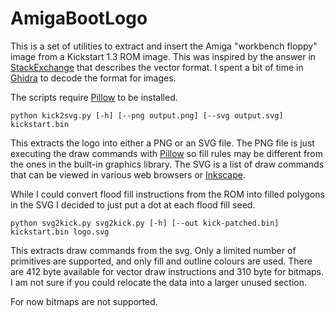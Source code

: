 # AmigaBootLogo

This is a set of utilities to extract and insert the Amiga "workbench floppy" image from a Kickstart 1.3 ROM image. This was inspired by the answer in [StackExchange](https://retrocomputing.stackexchange.com/questions/13897/why-was-the-kickstart-1-x-insert-floppy-graphic-so-bad/13901) that describes the vector format. I spent a bit of time in [Ghidra](https://ghidra-sre.org/) to decode the format for images.

The scripts require [Pillow](https://pillow.readthedocs.io/) to be installed.

```shell
python kick2svg.py [-h] [--png output.png] [--svg output.svg] kickstart.bin
```
This extracts the logo into either a PNG or an SVG file. The PNG file is just executing the draw commands with [Pillow](https://pillow.readthedocs.io/) so fill rules may be different from the ones in the built-in graphics library. The SVG is a list of draw commands that can be viewed in various web browsers or [Inkscape](https://inkscape.org/).

While I could convert flood fill instructions from the ROM into filled polygons in the SVG I decided to just put a dot at each flood fill seed.

```shell
python svg2kick.py svg2kick.py [-h] [--out kick-patched.bin] kickstart.bin logo.svg
```
This extracts draw commands from the svg. Only a limited number of primitives are supported, and only fill and outline colours are used. There are 412 byte available for vector draw instructions and 310 byte for bitmaps. I am not sure if you could relocate the data into a larger unused section.

For now bitmaps are not supported.
